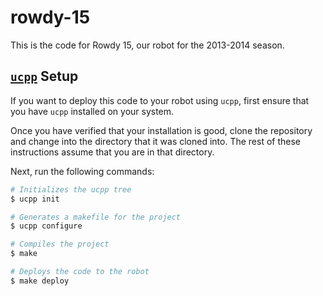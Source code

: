 rowdy-15
========

This is the code for Rowdy 15, our robot for the 2013-2014 season.

## [`ucpp`](https://github.com/nikitakit/ucpp) Setup

If you want to deploy this code to your robot using `ucpp`, first ensure that you have `ucpp` installed on your system.

Once you have verified that your installation is good, clone the repository and change into the directory that it was cloned into.
The rest of these instructions assume that you are in that directory.

Next, run the following commands:

```sh
# Initializes the ucpp tree
$ ucpp init

# Generates a makefile for the project
$ ucpp configure

# Compiles the project
$ make

# Deploys the code to the robot
$ make deploy

```

